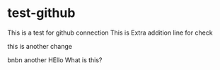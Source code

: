 # test-github
This is a test for github connection 
This is Extra addition 
line for check

this is another change

bnbn
another
HEllo What is this? 